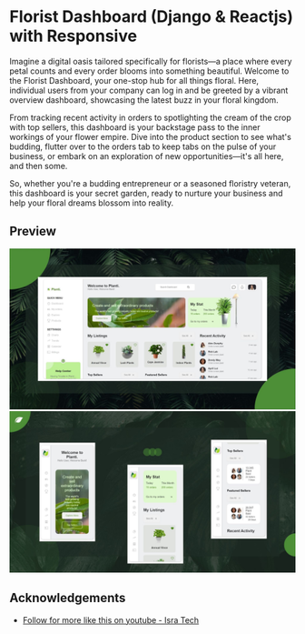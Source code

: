 # Florist Dashboard (Django & Reactjs) with Responsive

Imagine a digital oasis tailored specifically for florists—a place where every petal counts and every order blooms into something beautiful. Welcome to the Florist Dashboard, your one-stop hub for all things floral. Here, individual users from your company can log in and be greeted by a vibrant overview dashboard, showcasing the latest buzz in your floral kingdom.

From tracking recent activity in orders to spotlighting the cream of the crop with top sellers, this dashboard is your backstage pass to the inner workings of your flower empire. Dive into the product section to see what's budding, flutter over to the orders tab to keep tabs on the pulse of your business, or embark on an exploration of new opportunities—it's all here, and then some.

So, whether you're a budding entrepreneur or a seasoned floristry veteran, this dashboard is your secret garden, ready to nurture your business and help your floral dreams blossom into reality.

## Preview

![](1.jpg)
![](2.jpg)


## Acknowledgements

- [Follow for more like this on youtube - Isra Tech](https://www.youtube.com/watch?v=ALyO4vA7sKU&list=PLzk5YvP9F0pndxHTJu94-fT1m0ig9A9ny&index=11)
